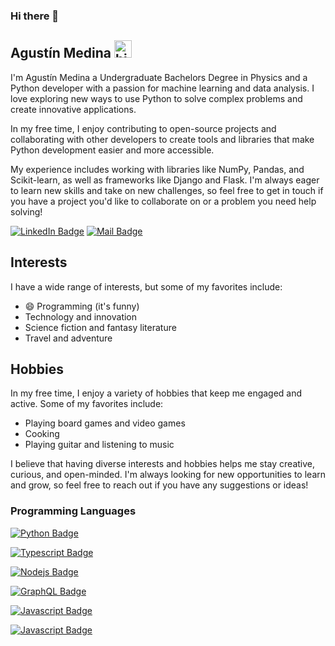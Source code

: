 ### Hi there 👋

## Agustín Medina <img src="https://user-images.githubusercontent.com/1303154/88677602-1635ba80-d120-11ea-84d8-d263ba5fc3c0.gif" width="28px" height="28px" alt="hi">

I'm Agustín Medina a Undergraduate Bachelors Degree in Physics and a Python developer with a passion for machine learning and data analysis. I love exploring new ways to use Python to solve complex problems and create innovative applications.

In my free time, I enjoy contributing to open-source projects and collaborating with other developers to create tools and libraries that make Python development easier and more accessible.

My experience includes working with libraries like NumPy, Pandas, and Scikit-learn, as well as frameworks like Django and Flask. I'm always eager to learn new skills and take on new challenges, so feel free to get in touch if you have a project you'd like to collaborate on or a problem you need help solving! 

<!--[![Twitter Badge](https://img.shields.io/badge/-@agustinelson-1ca0f1?style=flat&labelColor=1ca0f1&logo=twitter&logoColor=white&link=https://twitter.com/agustinelson)](https://twitter.com/agustinelson) -->
[![LinkedIn Badge](https://img.shields.io/badge/-AgustínMedina-blue?style=flat&logo=Linkedin&logoColor=white&link=https://www.linkedin.com/in/agust%C3%ADn-nelson-medina-colmenero-14007221a/)](https://www.linkedin.com/in/agust%C3%ADn-nelson-medina-colmenero-14007221a/)
[![Mail Badge](https://img.shields.io/badge/-an.medinacolmenero-c0392b?style=flat&labelColor=c0392b&logo=gmail&logoColor=white)](mailto:an.medinacolmenero@gmail.com)

<!-- TODO: Add last video link -->

## Interests

I have a wide range of interests, but some of my favorites include:

- 😄 Programming (it's funny)
- Technology and innovation
- Science fiction and fantasy literature
- Travel and adventure

## Hobbies

In my free time, I enjoy a variety of hobbies that keep me engaged and active. Some of my favorites include:

- Playing board games and video games
- Cooking
- Playing guitar and listening to music

I believe that having diverse interests and hobbies helps me stay creative, curious, and open-minded. I'm always looking for new opportunities to learn and grow, so feel free to reach out if you have any suggestions or ideas!

<!-- #### Top Technologies -->

<!-- TODO: Make technologies links takes you to repositories -->

<!--[![React Badge](https://img.shields.io/badge/-React-61DBFB?style=for-the-badge&labelColor=black&logo=react&logoColor=61DBFB)](#)

[![Javascript Badge](https://img.shields.io/badge/-Javascript-F0DB4F?style=for-the-badge&labelColor=black&logo=javascript&logoColor=F0DB4F)](#)

[![Typescript Badge](https://img.shields.io/badge/-Typescript-007acc?style=for-the-badge&labelColor=black&logo=typescript&logoColor=007acc)](#)

[![Nodejs Badge](https://img.shields.io/badge/-Nodejs-3C873A?style=for-the-badge&labelColor=black&logo=node.js&logoColor=3C873A)](#)

[![GraphQL Badge](https://img.shields.io/badge/-GraphQl-e535ab?style=for-the-badge&labelColor=black&logo=node.js&logoColor=e535ab)](#) -->

### Programming Languages

[![Python Badge](https://img.shields.io/badge/-Python-61DBFB?style=for-the-badge&labelColor=black&logo=python&logoColor=61DBFB)](#)

[![Typescript Badge](https://img.shields.io/badge/-Fortran-007acc?style=for-the-badge&labelColor=black&logo=fortran&logoColor=007acc)](#)

[![Nodejs Badge](https://img.shields.io/badge/-C/C++-3C873A?style=for-the-badge&labelColor=black&logo=C&logoColor=3C873A)](#)

[![GraphQL Badge](https://img.shields.io/badge/-R-e535ab?style=for-the-badge&labelColor=black&logo=R&logoColor=e535ab)](#)

[![Javascript Badge](https://img.shields.io/badge/-Javascript-F0DB4F?style=for-the-badge&labelColor=black&logo=javascript&logoColor=F0DB4F)](#)

[![Javascript Badge](https://img.shields.io/badge/-html-orange?style=for-the-badge&labelColor=black&logo=html5&logoColor=orange)](#)



<!-- #### Resume / CV

 - 📫  [(English)](https://resume.io/r/P4EiIENKI) -->


